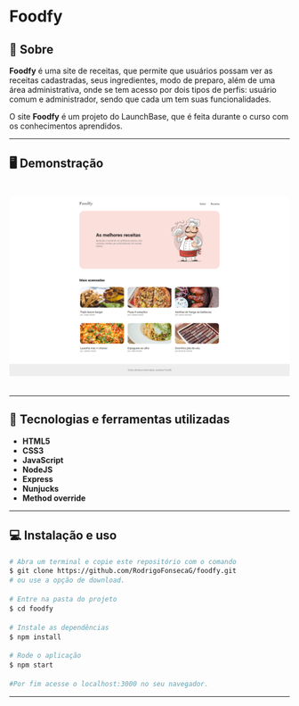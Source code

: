 # Foodfy



## 📝 Sobre

**Foodfy** é uma site de receitas, que permite que usuários possam ver as receitas cadastradas, seus ingredientes, modo de preparo, além de uma área administrativa, onde se tem acesso por dois tipos de perfis: usuário comum e administrador, sendo que cada um tem suas funcionalidades.
  
O site **Foodfy** é um projeto do LaunchBase, que é feita durante o curso com os conhecimentos aprendidos.

---------

## 🖥️ Demonstração

<h1>
    <img src="home.png"
</h1> 



----------




## 🚀 Tecnologias e ferramentas utilizadas

- **HTML5**
- **CSS3**
- **JavaScript**
- **NodeJS**
- **Express**
- **Nunjucks**
- **Method override**

---------

## 💻 Instalação e uso

```bash
# Abra um terminal e copie este repositório com o comando
$ git clone https://github.com/RodrigoFonsecaG/foodfy.git
# ou use a opção de download.

# Entre na pasta do projeto 
$ cd foodfy

# Instale as dependências
$ npm install

# Rode o aplicação
$ npm start

#Por fim acesse o localhost:3000 no seu navegador.
```

-----------


